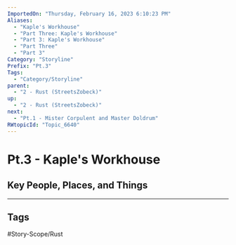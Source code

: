 ```yaml
---
ImportedOn: "Thursday, February 16, 2023 6:10:23 PM"
Aliases:
  - "Kaple's Workhouse"
  - "Part Three: Kaple's Workhouse"
  - "Part 3: Kaple's Workhouse"
  - "Part Three"
  - "Part 3"
Category: "Storyline"
Prefix: "Pt.3"
Tags:
  - "Category/Storyline"
parent:
  - "2 - Rust (StreetsZobeck)"
up:
  - "2 - Rust (StreetsZobeck)"
next:
  - "Pt.1 - Mister Corpulent and Master Doldrum"
RWtopicId: "Topic_6640"
---
```

# Pt.3 - Kaple's Workhouse
## Key People, Places, and Things

---
## Tags
#Story-Scope/Rust

